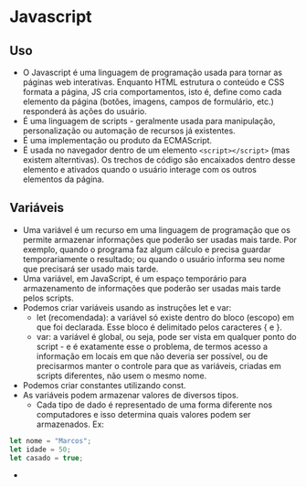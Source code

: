 # Javascript

## Uso

- O Javascript é uma linguagem de programação usada para tornar as páginas web interativas. Enquanto HTML estrutura o conteúdo e CSS formata a página, JS cria comportamentos, isto é, define como cada elemento da página (botões, imagens, campos de formulário, etc.) responderá às ações do usuário.
- É uma linguagem de scripts - geralmente usada para manipulação, personalização ou automação de recursos já existentes.
- É uma implementação ou produto da ECMAScript.
- É usada no navegador dentro de um elemento `<script></script>` (mas existem alterntivas). Os trechos de código são encaixados dentro desse elemento e ativados quando o usuário interage com os outros elementos da página.

## Variáveis

- Uma variável é um recurso em uma linguagem de programação que os permite armazenar informações que poderão ser usadas mais tarde. Por exemplo, quando o programa faz algum cálculo e precisa guardar temporariamente o resultado; ou quando o usuário informa seu nome que precisará ser usado mais tarde.
- Uma variável, em JavaScript, é um espaço temporário para armazenamento de informações que poderão ser usadas mais tarde pelos scripts.
- Podemos criar variáveis usando as instruções let e var:
  - let (recomendada): a variável só existe dentro do bloco (escopo) em que foi declarada. Esse bloco é delimitado pelos caracteres { e }.
  - var: a variável é global, ou seja, pode ser vista em qualquer ponto do script - e é exatamente esse o problema, de termos acesso a informação em locais em que não deveria ser possível, ou de precisarmos manter o controle para que as variáveis, criadas em scripts diferentes, não usem o mesmo nome.
- Podemos criar constantes utilizando const.
- As variáveis podem armazenar valores de diversos tipos.
  - Cada tipo de dado é representado de uma forma diferente nos computadores e isso determina quais valores podem ser armazenados. Ex:

```js
let nome = "Marcos";
let idade = 50;
let casado = true;
```

- 
